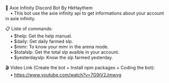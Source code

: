 🤖 Axie Infinity Discord Bot By HkHaythem\
&nbsp;&nbsp;&nbsp;&nbsp;• This bot use the axie infinity api to get informations about your account in axie infinity.

📋 Liste of commands:\
&nbsp;&nbsp;&nbsp;&nbsp;• $help: Get the help manual.\
&nbsp;&nbsp;&nbsp;&nbsp;• $daily: Get daily farmed slp.\
&nbsp;&nbsp;&nbsp;&nbsp;• $mmr: To know your mmr in the arena mode.\
&nbsp;&nbsp;&nbsp;&nbsp;• $totalslp: Get the total slp avaible in your account.\
&nbsp;&nbsp;&nbsp;&nbsp;• $yesterdayslp: Know the slp farmed yesterday.

🎬 Video Link (Create the bot + Install npm packages + Coding the bot):\
&nbsp;&nbsp;&nbsp;&nbsp;• https://www.youtube.com/watch?v=7G9iV2Jmwvg
